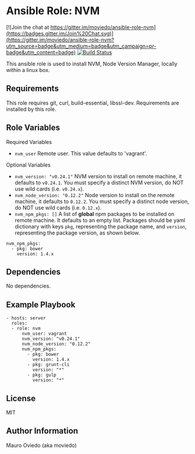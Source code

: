 Ansible Role: NVM
=========

[![Join the chat at https://gitter.im/moviedo/ansible-role-nvm](https://badges.gitter.im/Join%20Chat.svg)](https://gitter.im/moviedo/ansible-role-nvm?utm_source=badge&utm_medium=badge&utm_campaign=pr-badge&utm_content=badge)
[![Build Status](https://travis-ci.org/moviedo/ansible-role-nvm.svg?branch=master)](https://travis-ci.org/moviedo/ansible-role-nvm)

This ansible role is used to install NVM, Node Version Manager, locally within a linux box.

Requirements
------------

This role requires git, curl, build-essential, libssl-dev. Requirements are installed by this role.

Role Variables
--------------

Required Variables

  * `nvm_user` Remote user. This value defaults to 'vagrant'.

Optional Variables

  * `nvm_version: "v0.24.1"` NVM version to install on remote machine, it defaults to `v0.24.1`. You must specify a distinct NVM version, do NOT use wild cards (i.e. `v0.24.x`).
  * `nvm_node_version: "0.12.2"` Node version to install on the remote machine, it defaults to `0.12.2`. You must specify a distinct node version, do NOT use wild cards (i.e. `0.12.x`).
  * `nvm_npm_pkgs: []` A list of **global** npm packages to be installed on remote machine. It defaults to an empty list. Packages should be yaml dictionary with keys `pkg`, representing the package name, and `version`, representing the package version, as shown below.
  ```
  nvm_npm_pkgs:
    - pkg: bower
      version: 1.4.x
  ```

Dependencies
------------

No dependencies.

Example Playbook
----------------

    - hosts: server
      roles:
      - role: nvm
          nvm_user: vagrant
          nvm_version: "v0.24.1"
          nvm_node_version: "0.12.2"
          nvm_npm_pkgs:
            - pkg: bower
              version: 1.4.x
            - pkg: grunt-cli
              version: "*"
            - pkg: gulp
              version: "*"
        

License
-------

MIT

Author Information
------------------

Mauro Oviedo (aka moviedo)

